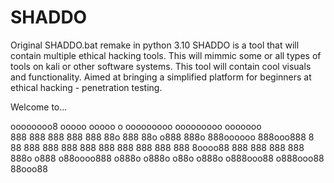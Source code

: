 # SHADDO
Original SHADDO.bat remake in python 3.10
SHADDO is a tool that will contain multiple ethical hacking tools.
This will mimmic some or all types of tools on kali or other software systems.
This tool will contain cool visuals and functionality.
Aimed at bringing a simplified platform for beginners at ethical hacking - penetration testing.

Welcome to...

 oooooooo8 ooooo ooooo      o      ooooooooo  ooooooooo     ooooooo   
888         888   888      888      888    88o 888    88o o888   888o 
 888oooooo  888ooo888     8  88     888    888 888    888 888     888 
        888 888   888    8oooo88    888    888 888    888 888o   o888 
o88oooo888 o888o o888o o88o  o888o o888ooo88  o888ooo88     88ooo88   
                                                                      
